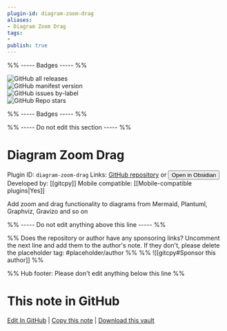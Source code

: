 ```yaml
---
plugin-id: diagram-zoom-drag
aliases:
- Diagram Zoom Drag
tags: 
- 
publish: true
---
```


%% ----- Badges ----- %%

![GitHub all releases](https://img.shields.io/github/downloads/gitcpy/diagram-zoom-drag/total?color=573E7A&logo=github&style=for-the-badge)   
![GitHub manifest version](https://img.shields.io/github/manifest-json/v/gitcpy/diagram-zoom-drag?color=573E7A&logo=github&style=for-the-badge)   
![GitHub issues by-label](https://img.shields.io/github/issues/gitcpy/diagram-zoom-drag/help%20wanted?color=573E7A&logo=github&style=for-the-badge)   
![GitHub Repo stars](https://img.shields.io/github/stars/gitcpy/diagram-zoom-drag?color=573E7A&logo=github&style=for-the-badge)

%% ----- Badges ----- %%

%% ----- Do not edit this section ----- %%

# Diagram Zoom Drag

Plugin ID: `diagram-zoom-drag`
Links: [GitHub repository](https://github.com/gitcpy/diagram-zoom-drag) or [<button id=HH>Open in Obsidian</button>](obsidian://show-plugin?id=diagram-zoom-drag)
Developed by: [[gitcpy]]
Mobile compatible: [[Mobile-compatible plugins|Yes]]

Add zoom and drag functionality to diagrams from Mermaid, Plantuml, Graphviz, Gravizo and so on

%% ----- Do not edit anything above this line ----- %% 

%% Does the repository or author have any sponsoring links? Uncomment the next line and add them to the author's note. If they don't, please delete the placeholder tag: #placeholder/author %%
%% ![[gitcpy#Sponsor this author]] %%

%% Hub footer: Please don't edit anything below this line %%

# This note in GitHub

<span class="git-footer">[Edit In GitHub](https://github.dev/obsidian-community/obsidian-hub/blob/main/02%20-%20Community%20Expansions/02.05%20All%20Community%20Expansions/Plugins/diagram-zoom-drag.md "git-hub-edit-note") | [Copy this note](https://raw.githubusercontent.com/obsidian-community/obsidian-hub/main/02%20-%20Community%20Expansions/02.05%20All%20Community%20Expansions/Plugins/diagram-zoom-drag.md "git-hub-copy-note") | [Download this vault](https://github.com/obsidian-community/obsidian-hub/archive/refs/heads/main.zip "git-hub-download-vault") </span>
